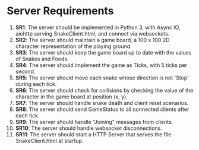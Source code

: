 # Server Requirements

1. **SR1**: The server should be implemented in Python 3, with Async IO, aiohttp serving SnakeClient.html, and connect via websockets.
2. **SR2**: The server should maintain a game board, a 100 x 100 2D character representation of the playing ground.
3. **SR3**: The server should keep the game board up to date with the values of Snakes and Foods.
4. **SR4**: The server should implement the game as Ticks, with 5 ticks per second.
5. **SR5**: The server should move each snake whose direction is not 'Stop' during each tick.
6. **SR6**: The server should check for collisions by checking the value of the character in the game board at position (x, y).
7. **SR7**: The server should handle snake death and client reset scenarios.
8. **SR8**: The server should send GameStatus to all connected clients after each tick.
9. **SR9**: The server should handle "Joining" messages from clients.
10. **SR10**: The server should handle websocket disconnections.
11. **SR11**: The server should start a HTTP Server that serves the file SnakeClient.html at startup.